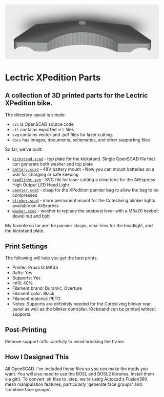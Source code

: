 ![](./docs/kickstand.png)
# Lectric XPedition Parts

## A collection of 3D printed parts for the Lectric XPedition bike.  

The directory layout is simple:
  * <code>src</code> is OpenSCAD source code
  * <code>stl</code> contains exported <code>stl</code> files
  * <code>svg</code> contains vector and .pdf files for laser cutting.
  * <code>docs</code> has images, documents, schematics, and other supporting files

  So far, we've built:

  * [<code>kickstand.scad</code>](https://github.com/fpgirard/xpedition/blob/main/stl/kickstand.stl) - top plate for the kickstand.  Single OpenSCAD file that can generate both washer and top plate
  * [<code>battery.scad</code>](https://github.com/fpgirard/xpedition/blob/main/stl/battery.stl) - 48V battery mount - Now you can mount batteries on a wall for charging or safe keeping
  * [<code>headlight.svg</code>](https://github.com/fpgirard/xpedition/blob/main/svg/headlight.svg) - SVG file for laser cutting a clear lens for the AliExpress High Output LED Head Light
  * [<code>pannier.scad</code>](https://github.com/fpgirard/xpedition/blob/main/stl/pannier.stl) - clasp for the XPedition pannier bag to allow the bag to be compressed
  * [<code>blinker.scad</code>](https://github.com/fpgirard/xpedition/blob/main/stl/blinker.stl) - more permanent mount for the Cutesliving blinker lights available on AliExpress
  * [<code>washer.scad</code>](https://github.com/fpgirard/xpedition/blob/main/stl/washer.stl) - washer to replace the seatpost lever with a M5x20 hexbolt dowel nut and bolt

My favorite so far are the pannier clasps, clear lens for the headlight, and the kickstand plate.  

## Print Settings

The following will help you get the best prints:

  * Printer: Prusa I3 MK3S
  * Rafts: Yes
  * Supports: Yes
  * Infill: 40%
  * Filament brand: Duramic, Overture
  * Filament color: Black
  * Filament material: PETG
  * Notes: Supports are definitely needed for the Cutesliving blinker rear panel as well as the blinker controller.  Kickstand can be printed without supports.

## Post-Printing
Remove support rafts carefully to avoid breaking the frame.

## How I Designed This
All OpenSCAD. I've included these files so you can make the mods _you_ want.  You will also need to use the BOSL and BOSL2 libraries.  Install them via git(). To convert .stl files to .step, we're using Autocad's Fusion360 mesh manipulation features, particularly 'generate face groups' and 'combine face groups'.


